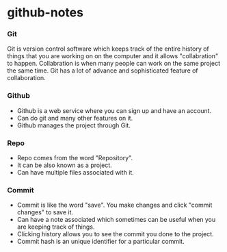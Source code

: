 # github-notes
### Git 
  Git is version control software which keeps track of the entire history of things that you are working on on the computer and it allows "collabration" to happen. Collabration is when many people can work on the same project the same time. Git has a lot of advance and sophisticated feature of collaboration.
  
### Github
* Github is a web service where you can sign up and have an account. 
* Can do git and many other features on it.
* Github manages the project through Git.

### Repo 
* Repo comes from the word "Repository". 
* It can be also known as a project.
* Can have multiple files associated with it.

### Commit 
* Commit is like the word "save". You make changes and click "commit changes" to save it. 
* Can have a note associated which sometimes can be useful when you are keeping track of things.
* Clicking history allows you to see the commit you done to the project.
* Commit hash is an unique identifier for a particular commit. 
